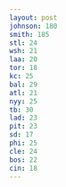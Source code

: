 ```yaml
---
layout: post
johnson: 180
smith: 185
stl: 24
wsh: 21
laa: 20
tor: 18
kc: 25
bal: 29
atl: 21
nyy: 25
tb: 30
lad: 23
pit: 23
sd: 17
phi: 25
cle: 24
bos: 22
cin: 18
---
```

